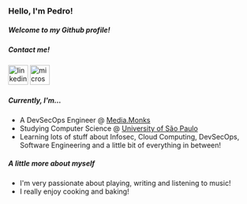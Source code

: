 ### Hello, I'm Pedro!
##### Welcome to my Github profile!

##### Contact me!
[<img src='https://cdn.jsdelivr.net/npm/simple-icons@3.0.1/icons/linkedin.svg' alt='linkedin' height='40'>](https://www.linkedin.com/in/pedrohdjs/)  [<img src='https://cdn.jsdelivr.net/npm/simple-icons@3.0.1/icons/microsoftoutlook.svg' alt='microsoftoutlook' height='40'>](mailto:pedrohdjs@outlook.com)  

##### Currently, I'm...
- A DevSecOps Engineer @ [Media.Monks](https://www.linkedin.com/company/media-monks-brasil/)
- Studying Computer Science @ [University of São Paulo](https://www5.usp.br/english/institutional/)
- Learning lots of stuff about Infosec, Cloud Computing, DevSecOps, Software Engineering and a little bit of everything in between!

##### A little more about myself
- I'm very passionate about playing, writing and listening to music!
- I really enjoy cooking and baking!
